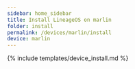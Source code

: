 ```yaml
---
sidebar: home_sidebar
title: Install LineageOS on marlin
folder: install
permalink: /devices/marlin/install
device: marlin
---
```

{% include templates/device_install.md %}
